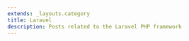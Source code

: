 ```yaml
---
extends: _layouts.category
title: Laravel
description: Posts related to the Laravel PHP framework
---
```

